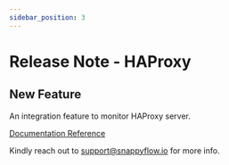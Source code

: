 ```yaml
---
sidebar_position: 3 
---
```

# Release Note - HAProxy

## New Feature

An integration feature to monitor HAProxy server.

[Documentation Reference](/docs/sidebar-sf-selfhosted-turbo/Integrations/haproxy)

Kindly reach out to [support@snappyflow.io](mailto:support@snappyflow.io) for more info.

